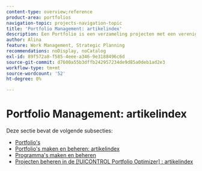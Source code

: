 ```yaml
---
content-type: overview;reference
product-area: portfolios
navigation-topic: projects-navigation-topic
title: 'Portfolio Management: artikelindex'
description: Een Portfolio is een verzameling projecten met een verenigend karakter. Meer informatie over portfoliobeheer vindt u in de volgende secties.
author: Alina
feature: Work Management, Strategic Planning
recommendations: noDisplay, noCatalog
exl-id: 89f572a8-f585-4eee-a346-9e3188496c6d
source-git-commit: d7600a55b3dffb242957234de9d85a0deb1ad2e3
workflow-type: tm+mt
source-wordcount: '52'
ht-degree: 0%

---
```


# Portfolio Management: artikelindex

Deze sectie bevat de volgende subsecties:

* [Portfolio&#39;s](../../manage-work/portfolios/portfolios-overview/portfolio-overview-1.md)
* [Portfolio&#39;s maken en beheren: artikelindex](../../manage-work/portfolios/create-and-manage-portfolios/create-and-manage-portfolios.md)
* [Programma&#39;s maken en beheren](../../manage-work/portfolios/create-and-manage-programs/create-and-manage-programs.md)
* [Projecten beheren in de [!UICONTROL Portfolio Optimizer] : artikelindex](../../manage-work/portfolios/portfolio-optimizer/manage-projects-in-portfolio-optimizer.md)
